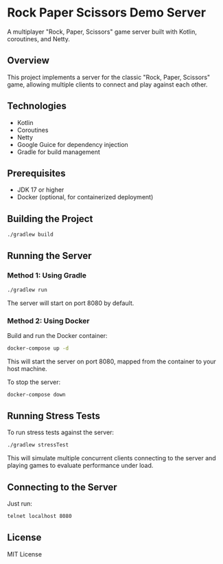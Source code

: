
# Rock Paper Scissors Demo Server

A multiplayer "Rock, Paper, Scissors" game server built with Kotlin, coroutines, and Netty.

## Overview

This project implements a server for the classic "Rock, Paper, Scissors" game, allowing multiple clients to connect and play against each other.

## Technologies

- Kotlin
- Coroutines
- Netty
- Google Guice for dependency injection
- Gradle for build management

## Prerequisites

- JDK 17 or higher
- Docker (optional, for containerized deployment)

## Building the Project

```bash
./gradlew build
```

## Running the Server

### Method 1: Using Gradle

```bash
./gradlew run
```

The server will start on port 8080 by default.

### Method 2: Using Docker

Build and run the Docker container:

```bash
docker-compose up -d
```

This will start the server on port 8080, mapped from the container to your host machine.

To stop the server:

```bash
docker-compose down
```

## Running Stress Tests

To run stress tests against the server:

```bash
./gradlew stressTest
```

This will simulate multiple concurrent clients connecting to the server and playing games to evaluate performance under load.

## Connecting to the Server

Just run:
```bash
telnet localhost 8080
```



## License

MIT License
